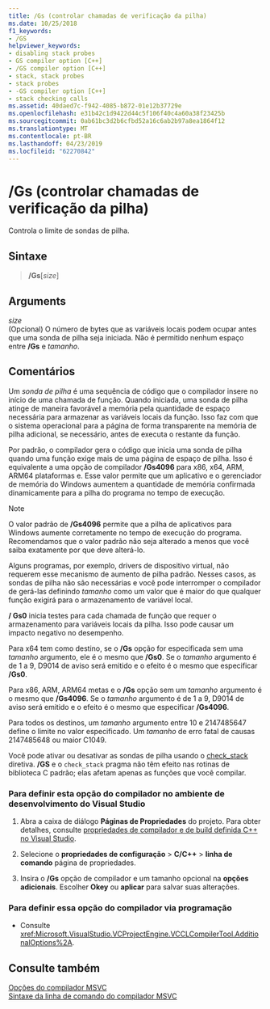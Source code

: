 ```yaml
---
title: /Gs (controlar chamadas de verificação da pilha)
ms.date: 10/25/2018
f1_keywords:
- /GS
helpviewer_keywords:
- disabling stack probes
- GS compiler option [C++]
- /GS compiler option [C++]
- stack, stack probes
- stack probes
- -GS compiler option [C++]
- stack checking calls
ms.assetid: 40daed7c-f942-4085-b872-01e12b37729e
ms.openlocfilehash: e31b42c1d9422d44c5f106f40c4a60a38f23425b
ms.sourcegitcommit: 0ab61bc3d2b6cfbd52a16c6ab2b97a8ea1864f12
ms.translationtype: MT
ms.contentlocale: pt-BR
ms.lasthandoff: 04/23/2019
ms.locfileid: "62270842"
---
```

# <a name="gs-control-stack-checking-calls"></a>/Gs (controlar chamadas de verificação da pilha)

Controla o limite de sondas de pilha.

## <a name="syntax"></a>Sintaxe

> **/Gs**[*size*]

## <a name="arguments"></a>Arguments

*size*<br/>
(Opcional) O número de bytes que as variáveis locais podem ocupar antes que uma sonda de pilha seja iniciada. Não é permitido nenhum espaço entre **/Gs** e *tamanho*.

## <a name="remarks"></a>Comentários

Um *sonda de pilha* é uma sequência de código que o compilador insere no início de uma chamada de função. Quando iniciada, uma sonda de pilha atinge de maneira favorável a memória pela quantidade de espaço necessária para armazenar as variáveis locais da função. Isso faz com que o sistema operacional para a página de forma transparente na memória de pilha adicional, se necessário, antes de executa o restante da função.

Por padrão, o compilador gera o código que inicia uma sonda de pilha quando uma função exige mais de uma página de espaço de pilha. Isso é equivalente a uma opção de compilador **/Gs4096** para x86, x64, ARM, ARM64 plataformas e. Esse valor permite que um aplicativo e o gerenciador de memória do Windows aumentem a quantidade de memória confirmada dinamicamente para a pilha do programa no tempo de execução.

> [!NOTE]
> O valor padrão de **/Gs4096** permite que a pilha de aplicativos para Windows aumente corretamente no tempo de execução do programa. Recomendamos que o valor padrão não seja alterado a menos que você saiba exatamente por que deve alterá-lo.

Alguns programas, por exemplo, drivers de dispositivo virtual, não requerem esse mecanismo de aumento de pilha padrão. Nesses casos, as sondas de pilha não são necessárias e você pode interromper o compilador de gerá-las definindo *tamanho* como um valor que é maior do que qualquer função exigirá para o armazenamento de variável local.

**/ Gs0** inicia testes para cada chamada de função que requer o armazenamento para variáveis locais da pilha. Isso pode causar um impacto negativo no desempenho.

Para x64 tem como destino, se o **/Gs** opção for especificada sem uma *tamanho* argumento, ele é o mesmo que **/Gs0**. Se o *tamanho* argumento é de 1 a 9, D9014 de aviso será emitido e o efeito é o mesmo que especificar **/Gs0**.

Para x86, ARM, ARM64 metas e o **/Gs** opção sem um *tamanho* argumento é o mesmo que **/Gs4096**. Se o *tamanho* argumento é de 1 a 9, D9014 de aviso será emitido e o efeito é o mesmo que especificar **/Gs4096**.

Para todos os destinos, um *tamanho* argumento entre 10 e 2147485647 define o limite no valor especificado. Um *tamanho* de erro fatal de causas 2147485648 ou maior C1049.

Você pode ativar ou desativar as sondas de pilha usando o [check_stack](../../preprocessor/check-stack.md) diretiva. **/GS** e o `check_stack` pragma não têm efeito nas rotinas de biblioteca C padrão; elas afetam apenas as funções que você compilar.

### <a name="to-set-this-compiler-option-in-the-visual-studio-development-environment"></a>Para definir esta opção do compilador no ambiente de desenvolvimento do Visual Studio

1. Abra a caixa de diálogo **Páginas de Propriedades** do projeto. Para obter detalhes, consulte [propriedades de compilador e de build definida C++ no Visual Studio](../working-with-project-properties.md).

1. Selecione o **propriedades de configuração** > **C/C++** > **linha de comando** página de propriedades.

1. Insira o **/Gs** opção de compilador e um tamanho opcional na **opções adicionais**. Escolher **Okey** ou **aplicar** para salvar suas alterações.

### <a name="to-set-this-compiler-option-programmatically"></a>Para definir essa opção do compilador via programação

- Consulte <xref:Microsoft.VisualStudio.VCProjectEngine.VCCLCompilerTool.AdditionalOptions%2A>.

## <a name="see-also"></a>Consulte também

[Opções do compilador MSVC](compiler-options.md)<br/>
[Sintaxe da linha de comando do compilador MSVC](compiler-command-line-syntax.md)
